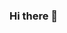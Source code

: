 ### Hi there 👋

<!--
**Melford-D/Melford-D** is a ✨ _special_ ✨ repository because its `README.md` (this file) appears on your GitHub profile.

Here are some ideas to get you started:

- 🔭 I’m currently working on a restaurant landing page
- 🌱 I’m currently learning Reactjs to boost my skills
-->

